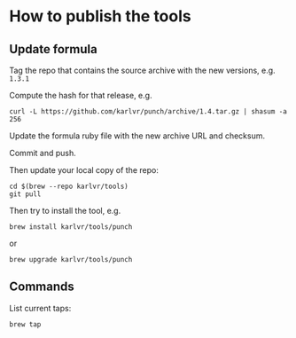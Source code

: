 # How to publish the tools

## Update formula

Tag the repo that contains the source archive with the new versions, e.g. `1.3.1`

Compute the hash for that release, e.g.

```shell
curl -L https://github.com/karlvr/punch/archive/1.4.tar.gz | shasum -a 256
```

Update the formula ruby file with the new archive URL and checksum.

Commit and push.

Then update your local copy of the repo:

```shell
cd $(brew --repo karlvr/tools)
git pull
```

Then try to install the tool, e.g.

```shell
brew install karlvr/tools/punch
```

or

```shell
brew upgrade karlvr/tools/punch
```

## Commands

List current taps:

```shell
brew tap
```
